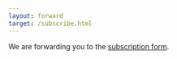 ```yaml
---
layout: forward
target: /subscribe.html
---
```

We are forwarding you to the [subscription form](/subscribe.html).
